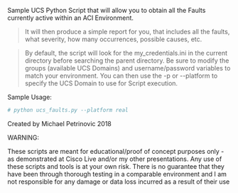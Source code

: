 Sample UCS Python Script that will allow you to obtain all the Faults currently active within an ACI Environment.

> It will then produce a simple report for you, that includes all the faults, what severity, how many occurrences, possible causes, etc.

> By default, the script will look for the my_credentials.ini in the current directory before searching the parent directory. Be sure to modify the groups (available UCS Domains) and username/password variables to match your environment. You can then use the -p or --platform to specify the UCS Domain to use for Script execution.

Sample Usage:

```YAML
# python ucs_faults.py --platform real
```

Created by Michael Petrinovic 2018

WARNING:

These scripts are meant for educational/proof of concept purposes only - as demonstrated at Cisco Live and/or my other presentations. Any use of these scripts and tools is at your own risk. There is no guarantee that they have been through thorough testing in a comparable environment and I am not responsible for any damage or data loss incurred as a result of their use
